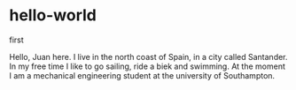 # hello-world

first 

Hello, Juan here. I live in the north coast of Spain, in a city called Santander. In my free time I like to go sailing, ride a biek and swimming. At the moment I am a mechanical engineering student at the university of Southampton.
